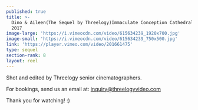 ```yaml
---
published: true
title: >-
  Dino & Aileen(The Sequel by Threelogy)Immaculate Conception Cathedral/January
  2017
image-large: 'https://i.vimeocdn.com/video/615634239_1920x700.jpg'
image-small: 'https://i.vimeocdn.com/video/615634239_750x500.jpg'
link: 'https://player.vimeo.com/video/201661475'
type: sequel
section-rank: 8
layout: reel
---
```

Shot and edited by Threelogy senior cinematographers.

For bookings, send us an email at: inquiry@threelogyvideo.com

Thank you for watching! :)
